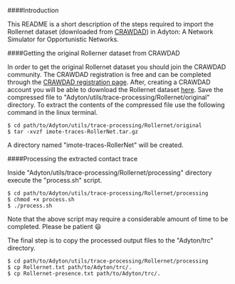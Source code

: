 ####Introduction

This README is a short description of the steps required to import the Rollernet dataset (downloaded from [CRAWDAD](http://crawdad.org/)) in Adyton: A Network Simulator for Opportunistic Networks.


####Getting the original Rollerner dataset from CRAWDAD

In order to get the original Rollernet dataset you should join the CRAWDAD community. The CRAWDAD registration is free and can be completed through the [CRAWDAD registration page](http://crawdad.org/joinup.html). After, creating a CRAWDAD account you will be able to download the Rollernet dataset [here](http://crawdad.org/download/upmc/rollernet/imote-traces-RollerNet.tar.gz). Save the compressed file to "Adyton/utils/trace-processing/Rollernet/original" directory. To extract the contents of the compressed file use the following command in the linux terminal.
```
$ cd path/to/Adyton/utils/trace-processing/Rollernet/original
$ tar -xvzf imote-traces-RollerNet.tar.gz
```
A directory named "imote-traces-RollerNet" will be created.


####Processing the extracted contact trace

Inside "Adyton/utils/trace-processing/Rollernet/processing" directory execute the "process.sh" script.
```
$ cd path/to/Adyton/utils/trace-processing/Rollernet/processing
$ chmod +x process.sh
$ ./process.sh
```
Note that the above script may require a considerable amount of time to be completed. Please be patient :smiley:

The final step is to copy the processed output files to the "Adyton/trc" directory.
```
$ cd path/to/Adyton/utils/trace-processing/Rollernet/processing
$ cp Rollernet.txt path/to/Adyton/trc/.
$ cp Rollernet-presence.txt path/to/Adyton/trc/.
```
